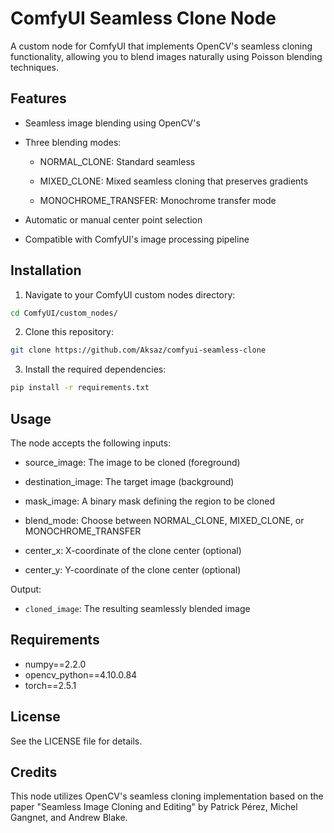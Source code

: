 # ComfyUI Seamless Clone Node

A custom node for ComfyUI that implements OpenCV's seamless cloning functionality, allowing you to blend images naturally using Poisson blending techniques.

## Features

- Seamless image blending using OpenCV's 

- Three blending modes:
  - NORMAL_CLONE: Standard seamless 

  - MIXED_CLONE: Mixed seamless cloning that preserves gradients

  - MONOCHROME_TRANSFER: Monochrome transfer mode

- Automatic or manual center point selection
- Compatible with ComfyUI's image processing pipeline

## Installation

1. Navigate to your ComfyUI custom nodes directory:
```sh
cd ComfyUI/custom_nodes/
```

2. Clone this repository:
```sh
git clone https://github.com/Aksaz/comfyui-seamless-clone
```

3. Install the required dependencies:
```sh
pip install -r requirements.txt
```

## Usage

The node accepts the following inputs:

- source_image: The image to be cloned (foreground)
- destination_image: The target image (background)
- mask_image: A binary mask defining the region to be cloned
- blend_mode: Choose between NORMAL_CLONE, MIXED_CLONE, or MONOCHROME_TRANSFER


- center_x: X-coordinate of the clone center (optional)
- center_y: Y-coordinate of the clone center (optional)

Output:
- `cloned_image`: The resulting seamlessly blended image

## Requirements

- numpy==2.2.0
- opencv_python==4.10.0.84
- torch==2.5.1

## License

See the LICENSE file for details.

## Credits

This node utilizes OpenCV's seamless cloning implementation based on the paper "Seamless Image Cloning and Editing" by Patrick Pérez, Michel Gangnet, and Andrew Blake.
